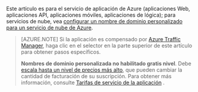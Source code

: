 Este artículo es para el servicio de aplicación de Azure (aplicaciones Web, aplicaciones API, aplicaciones móviles, aplicaciones de lógica); para servicios de nube, vea [configurar un nombre de dominio personalizado para un servicio de nube de Azure](../articles/cloud-services/cloud-services-custom-domain-name.md).

> [AZURE.NOTE]  Si la aplicación es compensado por [Azure Traffic Manager](https://azure.microsoft.com/services/traffic-manager/), haga clic en el selector en la parte superior de este artículo para obtener pasos específicos.
>
> **Nombres de dominio personalizada no habilitado gratis nivel**. Debe [escala hasta un nivel de precios más alto](../articles/app-service-web/web-sites-scale.md), que pueden cambiar la cantidad de facturación de su suscripción. Para obtener más información, consulte [Tarifas de servicio de la aplicación](https://azure.microsoft.com/pricing/details/app-service/) .